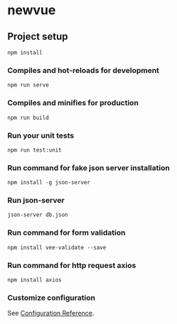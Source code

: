 # newvue

## Project setup
```
npm install
```

### Compiles and hot-reloads for development
```
npm run serve
```

### Compiles and minifies for production
```
npm run build
```

### Run your unit tests
```
npm run test:unit
```

### Run command for fake json server installation
```
npm install -g json-server
```

### Run json-server
```
json-server db.json
```

### Run command for form validation
```
npm install vee-validate --save
```
### Run command for http request axios
```
npm install axios
```

### Customize configuration
See [Configuration Reference](https://cli.vuejs.org/config/).

